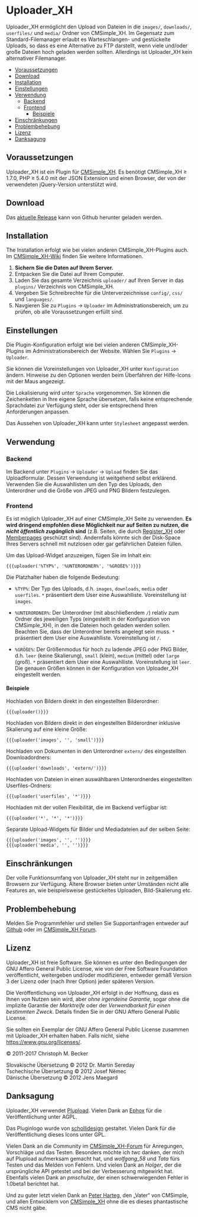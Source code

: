 # Uploader_XH

Uploader_XH ermöglicht den Upload von Dateien in die `images/`,
`downloads/`, `userfiles/` und `media/` Ordner von CMSimple_XH.
Im Gegensatz zum Standard-Filemanager erlaubt es Warteschlangen- und
gestückelte Uploads, so dass es eine Alternative zu FTP darstellt, wenn
viele und/oder große Dateien hoch geladen werden sollten. Allerdings ist
Uploader_XH kein alternativer Filemanager.

- [Voraussetzungen](#voraussetzungen)
- [Download](#download)
- [Installation](#installation)
- [Einstellungen](#einstellungen)
- [Verwendung](#verwendung)
  - [Backend](#backend)
  - [Frontend](#frontend)
    - [Beispiele](#beispiele)
- [Einschränkungen](#einschränkungen)
- [Problembehebung](#problembehebung)
- [Lizenz](#lizenz)
- [Danksagung](#danksagung)

## Voraussetzungen

Uploader_XH ist ein Plugin für [CMSimple_XH](https://www.cmsimple-xh.org/de/).
Es benötigt CMSimple_XH ≥ 1.7.0, PHP ≥ 5.4.0 mit der JSON Extension
und einen Browser, der von der verwendeten jQuery-Version unterstützt wird.

## Download

Das [aktuelle Release](https://github.com/cmb69/uploader_xh/releases/latest)
kann von Github herunter geladen werden.

## Installation

The Installation erfolgt wie bei vielen anderen CMSimple_XH-Plugins auch.
Im [CMSimple_XH-Wiki](https://wiki.cmsimple-xh.org/de/?fuer-anwender/arbeiten-mit-dem-cms/plugins)
finden Sie weitere Informationen.

1. **Sichern Sie die Daten auf Ihrem Server.**
1. Entpacken Sie die Datei auf Ihrem Computer.
1. Laden Sie das gesamte Verzeichnis `uploader/` auf Ihren Server in
   das `plugins/` Verzeichnis von CMSimple_XH.
1. Vergeben Sie Schreibrechte für die Unterverzeichnisse `config/`,
   `css/` und `languages/`.
1. Navgieren Sie zu `Plugins` → `Uploader` im Administrationsbereich,
   um zu prüfen, ob alle Voraussetzungen erfüllt sind.

## Einstellungen

Die Plugin-Konfiguration erfolgt wie bei vielen anderen CMSimple_XH-Plugins
im Administrationsbereich der Website. Wählen Sie `Plugins` → `Uploader`.

Sie können die Voreinstellungen von Uploader_XH unter `Konfiguration`
ändern. Hinweise zu den Optionen werden beim Überfahren der Hilfe-Icons mit
der Maus angezeigt.

Die Lokalisierung wird unter `Sprache` vorgenommen. Sie können die
Zeichenketten in Ihre eigene Sprache übersetzen, falls keine entsprechende
Sprachdatei zur Verfügung steht, oder sie entsprechend Ihren Anforderungen
anpassen.

Das Aussehen von Uploader_XH kann unter `Stylesheet` angepasst werden.

## Verwendung

### Backend

Im Backend unter `Plugins` → `Uploader` → `Upload` finden Sie
das Uploadformular. Dessen Verwendung ist weitgehend selbst erklärend.
Verwenden Sie die Auswahllisten um den Typ des Uploads, den Unterordner und
die Größe von JPEG und PNG Bildern festzulegen.

### Frontend

Es ist möglich Uploader_XH auf einer CMSimple_XH Seite zu verwenden.
**Es wird dringend empfohlen diese Möglichkeit nur auf Seiten zu nutzen, die
*nicht öffentlich zugänglich* sind** (z.B. Seiten, die durch
[Register_XH](https://github.com/cmb69/register_xh) oder
[Memberpages](https://github.com/cmsimple-xh/memberpages) geschützt sind).
Andernfalls könnte sich der Disk-Space Ihres Servers schnell mit
nutzlosen oder gar gefährlichen Dateien füllen.

Um das Upload-Widget anzuzeigen, fügen Sie im Inhalt ein:

    {{{uploader('%TYP%', '%UNTERORDNER%', '%GRÖßE%')}}}

Die Platzhalter haben die folgende Bedeutung:

- `%TYP%`:
  Der Typ des Uploads, d.h. `images`, `downloads`, `media` oder `userfiles`.
  `*` präsentiert dem User eine Auswahlliste. Voreinstellung ist `images`.

- `%UNTERORDNER%`:
  Der Unterordner (mit abschließendem `/`) relativ zum Ordner des
  jeweiligen Typs (eingestellt in der Konfiguration von CMSimple_XH), in den
  die Dateien hoch geladen werden sollen. Beachten Sie, dass der Unterordner
  bereits angelegt sein muss. `*` präsentiert dem User eine
  Auswahlliste. Voreinstellung ist `/`.

- `%GRÖßE%`:
  Der Größenmodus für hoch zu ladende JPEG oder PNG Bilder, d.h. `leer`
  (keine Skalierung), `small` (klein), `medium` (mittel) oder `large` (groß).
  `*` präsentiert dem User eine Auswahlliste. Voreinstellung ist `leer`.
  Die genauen Größen können in der Konfiguration von Uploader_XH eingestellt werden.

#### Beispiele

Hochladen von Bildern direkt in den eingestellten Bilderordner:

    {{{uploader()}}}

Hochladen von Bildern direkt in den eingestellten Bilderordner inklusive Skalierung auf eine kleine Größe:

    {{{uploader('images', '', 'small')}}}

Hochladen von Dokumenten in den Unterordner `extern/` des eingestellten Downloadordners:

    {{{uploader('downloads', 'extern/')}}}

Hochladen von Dateien in einen auswählbaren Unterordnerdes eingestellten Userfiles-Ordners:

    {{{uploader('userfiles', '*')}}}

Hochladen mit der vollen Flexibilität, die im Backend verfügbar ist:

    {{{uploader('*', '*', '*')}}}

Separate Upload-Widgets für Bilder und Mediadateien auf der selben Seite:

    {{{uploader('images', '', '')}}}
    {{{uploader('media', '', '')}}}

## Einschränkungen

Der volle Funktionsumfang von Uploader_XH steht nur in zeitgemäßen Browsern
zur Verfügung. Ältere Browser bieten unter Umständen nicht alle Features an,
wie beispielsweise gestückeltes Uploaden, Bild-Skalierung etc.

## Problembehebung

Melden Sie Programmfehler und stellen Sie Supportanfragen entweder auf
[Github](https://github.com/cmb69/uploader_xh/issues)
oder im [CMSimple_XH Forum](https://cmsimpleforum.com/).

## Lizenz

Uploader_XH ist freie Software. Sie können es unter den Bedingungen
der GNU Affero General Public License, wie von der Free Software Foundation
veröffentlicht, weitergeben und/oder modifizieren, entweder gemäß
Version 3 der Lizenz oder (nach Ihrer Option) jeder späteren Version.

Die Veröffentlichung von Uploader_XH erfolgt in der Hoffnung, dass es
Ihnen von Nutzen sein wird, aber *ohne irgendeine Garantie*, sogar ohne
die implizite Garantie der *Marktreife* oder der *Verwendbarkeit für einen
bestimmten Zweck*. Details finden Sie in der GNU Affero General Public License.

Sie sollten ein Exemplar der GNU Affero General Public License zusammen mit
Uploader_XH erhalten haben. Falls nicht, siehe <https://www.gnu.org/licenses/>.

© 2011-2017 Christoph M. Becker

Slovakische Übersetzung © 2012 Dr. Martin Sereday  
Tschechische Übersetzung © 2012 Josef Němec  
Dänische Übersetzung © 2012 Jens Maegard

## Danksagung

Uploader_XH verwendet [Plupload](https://www.plupload.com/).
Vielen Dank an [Ephox](https://www.ephox.com/) für die Veröffentlichung unter AGPL.

Das Pluginlogo wurde von [schollidesign](https://www.deviantart.com/schollidesign) gestaltet.
Vielen Dank für die Veröffentlichung dieses Icons unter GPL.

Vielen Dank an die Community im [CMSimple_XH-Forum](http://www.cmsimpleforum.com)
für Anregungen, Vorschläge und das Testen.
Besonders möchte ich *twc* danken, der mich auf Plupload aufmerksam gemacht hat,
und *wolfgang_58* und *Tata* fürs Testen und das Melden von Fehlern.
Und vielen Dank an *Holger*, der die ursprüngliche API getestet und bei der Verbesserung mitgewirkt hat.
Ebenfalls vielen Dank an *pmschulze*, der einen schwerwiegenden Fehler
in 1.0beta1 berichtet hat.

Und zu guter letzt vielen Dank an [Peter Harteg](http://www.harteg.dk/),
den „Vater“ von CMSimple, und allen Entwicklern von
[CMSimple_XH](https://www.cmsimple-xh.org/de/) ohne die es dieses
phantastische CMS nicht gäbe.
